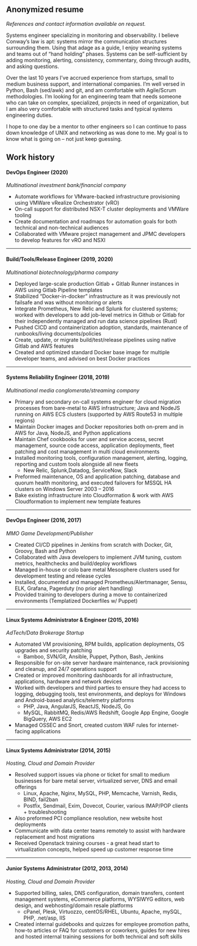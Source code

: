## Anonymized resume

_References and contact information available on request._

Systems engineer specializing in monitoring and observability. I believe
Conway’s law is apt: systems mirror the communication structures surrounding
them. Using that adage as a guide, I enjoy weaning systems and teams out of
“hand holding” phases. Systems can be self-sufficient by adding monitoring,
alerting, consistency, commentary, doing through audits, and asking questions.

Over the last 10 years I’ve accrued experience from startups, small to medium
business support, and international companies. I’m well versed in Python, Bash
(sed/awk) and git, and am comfortable with Agile/Scrum methodologies. I’m
looking for an engineering team that needs someone who can take on complex,
specialized, projects in need of organization, but I am also very comfortable
with structured tasks and typical systems engineering duties.

I hope to one day be a mentor to other engineers so I can continue to pass down
knowledge of UNIX and networking as was done to me. My goal is to know what is
going on – not just keep guessing. 


## Work history

#### DevOps Engineer (2020)

*Multinational investment bank/financial company*

-	Automate workflows for VMware-backed infrastructure provisioning using VMWare
	vRealize Orchestrator (vRO)
-	On-call support for distributed NSX-T cluster deployments and VMWare tooling
-	Create documentation and roadmaps for automation goals for both technical and
	non-technical audiences
-	Collaborated with VMware project management and JPMC developers to develop
	features for vRO and NSXI
---


#### Build/Tools/Release Engineer (2019, 2020)

*Multinational biotechnology/pharma company*

-	Deployed large-scale production Gitlab + Gitlab Runner instances in AWS using
	Gitlab Pipeline templates
-	Stabilized “Docker-in-docker” infrastructure as it was previously not failsafe
	and was without monitoring or alerts
-	Integrate Prometheus, New Relic and Splunk for clustered systems; worked with
	developers to add job-level metrics in Github or Gitlab for their
independently managed and run data science pipelines (Rust)
-	Pushed CICD and containerization adoption, standards, maintenance of
	runbooks/living documents/policies
-	Create, update, or migrate build/test/release pipelines using native Gitlab
	and AWS features
-	Created and optimized standard Docker base image for multiple developer teams,
	and advised on best Docker practices 
---


#### Systems Reliability Engineer (2018, 2019)

*Multinational media conglomerate/streaming company*

-	Primary and secondary on-call systems engineer for cloud migration processes
	from bare-metal to AWS infrastructure; Java and NodeJS running on AWS ECS
clusters (supported by AWS Route53 in multiple regions) 
-	Maintain Docker images and Docker repositories both on-prem and in AWS for
	Java, NodeJS, and Python applications
-	Maintain Chef cookbooks for user and service access, secret management, source
	code access, application deployments, fleet patching and cost management in
multi cloud environments
-	Installed monitoring tools, configuration management, alerting, logging,
	reporting and custom tools alongside all new fleets
    - New Relic, Splunk,Datadog, ServiceNow, Slack
-	Preformed maintenance, OS and application patching, database and quorum health
	monitoring, and executed failovers for MSSQL HA clusters on Windows Server
2003 – 2016
-	Bake existing infrastructure into Cloudformation & work with AWS
	Cloudformation to implement new template features
---


#### DevOps Engineer (2016, 2017)

*MMO Game Development/Publisher*

-	Created CI/CD pipelines in Jenkins from scratch with Docker, Git, Groovy,
	Bash and Python
-	Collaborated with Java developers to implement JVM tuning, custom metrics,
	healthchecks and build/deploy workflows
-	Managed in-house or colo bare metal Mesosphere clusters used for development
	testing and release cycles
-	Installed, documented and managed Prometheus/Alertmanager, Sensu, ELK,
	Grafana, Pagerduty (no prior alert handling)
-	Provided training to developers during a move to containerized environments
	(Templatized Dockerfiles w/ Puppet)
---


#### Linux Systems Administrator & Engineer (2015, 2016)

*AdTech/Data Brokerage Startup*

-	Automated VM provisioning, RPM builds, application deployments, OS upgrades
	and security patching
    -	Bamboo, SVN/Git, Ansible, Puppet, Python, Bash, Jenkins
-	Responsible for on-site server hardware maintenance, rack provisioning and
	cleanup, and 24/7 operations support
-	Created or improved monitoring dashboards for all infrastructure,
	applications, hardware and network devices 
-	Worked with developers and third parties to ensure they had access to logging,
	debugging tools, test environments, and deploys for Windows and Android-based
analytics/telemetry platforms
    -	PHP, Java, AngularJS, ReactJS, NodeJS, Go
    -	MySQL, RabbitMQ, Redis/AWS Redshift, Google App Engine, Google BigQuery, AWS
  	  EC2
-	Managed OSSEC and Snort, created custom WAF rules for internet-facing
	applications
---


#### Linux Systems Administrator (2014, 2015)

*Hosting, Cloud and Domain Provider*

-	Resolved support issues via phone or ticket for small to medium businesses for
	bare metal server, virtualized server, DNS and email offerings
    -	Linux, Apache, Nginx, MySQL, PHP, Memcache, Varnish, Redis, BIND, fail2ban
    -	Postfix, Sendmail, Exim, Dovecot, Courier, various IMAP/POP clients +
  	  troubleshooting
-	Also preformed PCI compliance resolution, new website host deployments
-	Communicate with data center teams remotely to assist with hardware
	replacement and host migrations 
-	Received Openstack training courses - a great head start to virtualization
	concepts, helped speed up customer response time
---


#### Junior Systems Administrator (2012, 2013, 2014)

*Hosting, Cloud and Domain Provider*

-	Supported billing, sales, DNS configuration, domain transfers, content
	management systems, eCommerce platforms, WYSIWYG editors, web design, and
webhosting/domain resale platforms
    -	cPanel, Plesk, Virtuozzo, centOS/RHEL, Ubuntu, Apache, mySQL, PHP, .net/asp,
  	  IIS
-	Created internal guidebooks and quizzes for employee promotion paths, how-to
	articles or FAQ for customers or coworkers, guides for new hires and hosted
internal training sessions for both technical and soft skills
